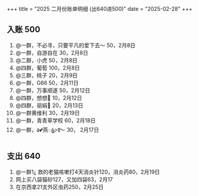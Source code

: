 +++
title = "2025 二月份账单明细 (出640进500)"
date = "2025-02-28" 
+++

## 入账 500
1. @一群，不必寻，只要平凡的爱下去～ 50，2月8日
2. @一群，自游自在 30，2月8日
3. @二群，小虎 50，2月8日
4. @四群，葡萄 100，2月8日
5. @三群，桃子 20，2月9日
6. @一群，G66 50，2月11日
7. @一群，万事顺遂 50，2月12日
8. @四群，想想💍 10，2月12日
9. @四群，丽娟🌸 20，2月13日
10. @一群黄维利 30，2月19日
11. @一群，青青草学校 60，2月18日
12. @一群，۵💕燕ꦿ℘࿐ 30， 2月17日

## 支出 640 
1. @一群1¿ 救的老猫咳嗽打4天消炎针120，消炎药80，2月19日
2. 网上买八袋猫砂127，又加四袋63，2月17
3. 在京西拿21支外区虫药250，2月25日